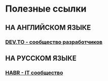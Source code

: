 # Полезные ссылки

## НА АНГЛИЙСКОМ ЯЗЫКЕ

### [DEV.TO - сообщество разработчиков](https://dev.to/)

## НА РУССКОМ ЯЗЫКЕ

### [HABR - IT сообщество](https://habr.com)
 
